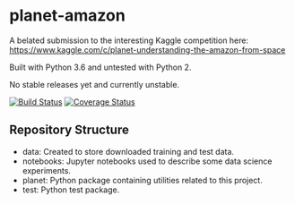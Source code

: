 # planet-amazon

A belated submission to the interesting Kaggle competition here: https://www.kaggle.com/c/planet-understanding-the-amazon-from-space

Built with Python 3.6 and untested with Python 2.

No stable releases yet and currently unstable.

[![Build Status](https://travis-ci.org/andy-sweet/planet-amazon.svg?branch=infrastructure-ci)](https://travis-ci.org/andy-sweet/planet-amazon?branch=infrastructure-ci)
[![Coverage Status](https://coveralls.io/repos/github/andy-sweet/planet-amazon/badge.svg?branch=infrastructure-ci)](https://coveralls.io/github/andy-sweet/planet-amazon?branch=infrastructure-ci)

## Repository Structure

- data: Created to store downloaded training and test data.
- notebooks: Jupyter notebooks used to describe some data science experiments.
- planet: Python package containing utilities related to this project.
- test: Python test package.
